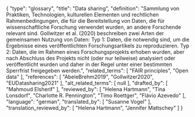 {
    "type": "glossary",
    "title": "Data sharing",
    "definition": "Sammlung von Praktiken, Technologien, kulturellen Elementen und rechtlichen Rahmenbedingungen, die für die Bereitstellung von Daten, die für wissenschaftliche Forschung verwendet wurden, an andere Forschende relevant sind. Gollwitzer et al. (2020) beschreiben zwei Arten der gemeinsamen Nutzung von Daten: Typ 1: Daten, die notwendig sind, um die Ergebnisse eines veröffentlichten Forschungsartikels zu reproduzieren. Typ 2: Daten, die im Rahmen eines Forschungsprojekts erhoben wurden, aber nach Abschluss des Projekts nicht (oder nur teilweise) analysiert oder veröffentlicht wurden und daher in der Regel unter einer bestimmten Sperrfrist freigegeben werden.",
    "related_terms": [
        "FAIR principles",
        "Open data"
    ],
    "references": [
        "AbeleBrehm2019",
        "Gollwitzer2020",
        "EUDatasharing2021"
    ],
    "alt_related_terms": [
        null
    ],
    "drafted_by": [
        "Mahmoud Elsherif"
    ],
    "reviewed_by": [
        "Helena Hartmann",
        "Tina Lonsdorf",
        "Charlotte R. Pennington",
        "Timo Roettger",
        "Flávio Azevedo"
    ],
    "language": "german",
    "translated_by": [
        "Susanne Vogel"
    ],
    "translation_reviewed_by": [
        "Helena Hartmann",
        "Jennifer Mattschey"
    ]
}